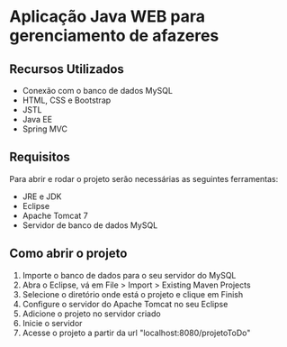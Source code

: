 <h1>Aplicação Java WEB para gerenciamento de afazeres </h1>
<h2>Recursos Utilizados</h2>
<ul>
  <li>Conexão com o banco de dados MySQL</li>
  <li> HTML, CSS e Bootstrap</li>
  <li>JSTL</li>
  <li>Java EE </li>
  <li>Spring MVC</li>
</ul>
<h2>Requisitos</h2>
<p>Para abrir e rodar o projeto serão necessárias as seguintes ferramentas:</p>
<ul>
  <li>JRE e JDK</li>
  <li>Eclipse</li>
  <li>Apache Tomcat 7</li>
  <li>Servidor de banco de dados MySQL</li>
</ul>
<h2>Como abrir o projeto</h2>
<ol>
  <li>Importe o banco de dados para o seu servidor do MySQL</li>
  <li>Abra o Eclipse, vá em File > Import > Existing Maven Projects</li>
  <li>Selecione o diretório onde está o projeto e clique em Finish</li>
  <li>Configure o servidor do Apache Tomcat no seu Eclipse</li>
  <li>Adicione o projeto no servidor criado</li>
  <li>Inicie o servidor</li>
  <li>Acesse o projeto a partir da url "localhost:8080/projetoToDo"</li>
</ol>
